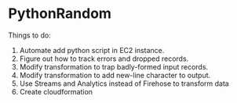 # PythonRandom

Things to do:
1. Automate add python script in EC2 instance.
2. Figure out how to track errors and dropped records.
3. Modify transformation to trap badly-formed input records.
4. Modify transformation to add new-line character to output.
5. Use Streams and Analytics instead of Firehose to transform data
6. Create cloudformation
